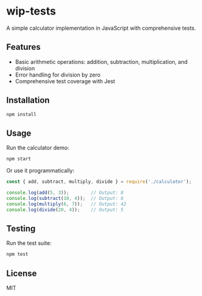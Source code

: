 # wip-tests

A simple calculator implementation in JavaScript with comprehensive tests.

## Features

- Basic arithmetic operations: addition, subtraction, multiplication, and division
- Error handling for division by zero
- Comprehensive test coverage with Jest

## Installation

```bash
npm install
```

## Usage

Run the calculator demo:

```bash
npm start
```

Or use it programmatically:

```javascript
const { add, subtract, multiply, divide } = require('./calculator');

console.log(add(5, 3));        // Output: 8
console.log(subtract(10, 4));  // Output: 6
console.log(multiply(6, 7));   // Output: 42
console.log(divide(20, 4));    // Output: 5
```

## Testing

Run the test suite:

```bash
npm test
```

## License

MIT